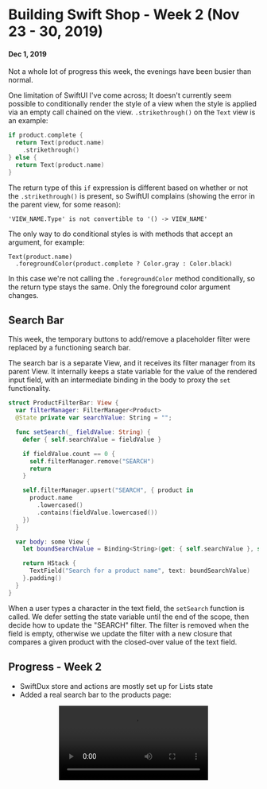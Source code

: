 # Building Swift Shop - Week 2 (Nov 23 - 30, 2019)

#### Dec 1, 2019

Not a whole lot of progress this week, the evenings have been busier than normal.

One limitation of SwiftUI I've come across; It doesn't currently seem possible to conditionally render the style of a view when the style is applied via an empty call chained on the view. `.strikethrough()` on the `Text` view is an example:

```swift
if product.complete {
  return Text(product.name)
    .strikethrough()
} else {
  return Text(product.name)
}
```

The return type of this `if` expression is different based on whether or not the `.strikethrough()` is present, so SwiftUI complains (showing the error in the parent view, for some reason):

```
'VIEW_NAME.Type' is not convertible to '() -> VIEW_NAME'
```

The only way to do conditional styles is with methods that accept an argument, for example:

    Text(product.name)
      .foregroundColor(product.complete ? Color.gray : Color.black)

In this case we're not calling the `.foregroundColor` method conditionally, so the return type stays the same. Only the foreground color argument changes.

## Search Bar

This week, the temporary buttons to add/remove a placeholder filter were replaced by a functioning search bar.

The search bar is a separate View, and it receives its filter manager from its parent View. It internally keeps a state variable for the value of the rendered input field, with an intermediate binding in the body to proxy the `set` functionality.

```swift
struct ProductFilterBar: View {
  var filterManager: FilterManager<Product>
  @State private var searchValue: String = "";

  func setSearch(_ fieldValue: String) {
    defer { self.searchValue = fieldValue }

    if fieldValue.count == 0 {
      self.filterManager.remove("SEARCH")
      return
    }

    self.filterManager.upsert("SEARCH", { product in
      product.name
        .lowercased()
        .contains(fieldValue.lowercased())
    })
  }

  var body: some View {
    let boundSearchValue = Binding<String>(get: { self.searchValue }, set: self.setSearch)

    return HStack {
      TextField("Search for a product name", text: boundSearchValue)
    }.padding()
  }
}
```

When a user types a character in the text field, the `setSearch` function is called. We defer setting the state variable until the end of the scope, then decide how to update the "SEARCH" filter. The filter is removed when the field is empty, otherwise we update the filter with a new closure that compares a given product with the closed-over value of the text field.

## Progress - Week 2

- SwiftDux store and actions are mostly set up for Lists state
- Added a real search bar to the products page:

<div align="center">
  <video controls alt="Week 2 Progress Video">
    <source src="https://giant.gfycat.com/ClassicSoupyBallpython.mp4" type="video/mp4" />
  </video>
</div>
